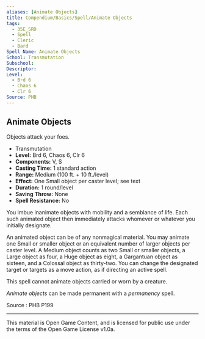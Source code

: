 ```yaml
---
aliases: [Animate Objects]
title: Compendium/Basics/Spell/Animate Objects
tags: 
  - 35E_SRD
  - Spell
  - Cleric
  - Bard
Spell Name: Animate Objects
School: Transmutation
Subschool: 
Descriptor: 
Level:
  - Brd 6
  - Chaos 6
  - Clr 6
Source: PHB
---
```


## Animate Objects

Objects attack your foes.

*   Transmutation
*   **Level:** Brd 6, Chaos 6, Clr 6
*   **Components:** V, S
*   **Casting Time:** 1 standard action
*   **Range:** Medium (100 ft. + 10 ft./level)
*   **Effect:** One Small object per caster level; see text
*   **Duration:** 1 round/level
*   **Saving Throw:** None
*   **Spell Resistance:** No

You imbue inanimate objects with mobility and a semblance of life. Each such animated object then immediately attacks whomever or whatever you initially designate.

An animated object can be of any nonmagical material. You may animate one Small or smaller object or an equivalent number of larger objects per caster level. A Medium object counts as two Small or smaller objects, a Large object as four, a Huge object as eight, a Gargantuan object as sixteen, and a Colossal object as thirty-two. You can change the designated target or targets as a move action, as if directing an active spell.

This spell cannot animate objects carried or worn by a creature.

*Animate objects* can be made permanent with a *permanency* spell.

Source : PHB P199

---

This material is Open Game Content, and is licensed for public use under  
the terms of the Open Game License v1.0a.

